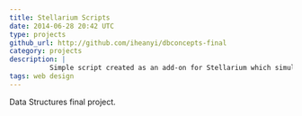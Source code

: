 ```yaml
---
title: Stellarium Scripts
date: 2014-06-28 20:42 UTC
type: projects
github_url: http://github.com/iheanyi/dbconcepts-final
category: projects
description: |
          Simple script created as an add-on for Stellarium which simulates the phases of the moon over the duration of the year 2012. This script was created as part of my group's final project for Data Structures, where we have to contribuet to open-source projects.
tags: web design
---
```


Data Structures final project.